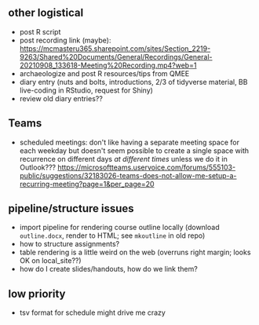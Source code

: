 
## other logistical

- post R script
- post recording link (maybe): https://mcmasteru365.sharepoint.com/sites/Section_2219-9263/Shared%20Documents/General/Recordings/General-20210908_133618-Meeting%20Recording.mp4?web=1
- archaeologize and post R resources/tips from QMEE
- diary entry (nuts and bolts, introductions, 2/3 of tidyverse material, BB live-coding in RStudio, request for Shiny)
- review old diary entries??


## Teams

- scheduled meetings: don't like having a separate meeting space for each weekday but doesn't seem possible to create a single space with recurrence on different days *at different times* unless we do it in Outlook??? https://microsoftteams.uservoice.com/forums/555103-public/suggestions/32183026-teams-does-not-allow-me-setup-a-recurring-meeting?page=1&per_page=20

## pipeline/structure issues

- import pipeline for rendering course outline locally (download `outline.docx`, render to HTML; see `mkoutline` in old repo)
- how to structure assignments?
- table rendering is a little weird on the web (overruns right margin; looks OK on local_site??)
- how do I create slides/handouts, how do we link them?

## low priority

- tsv format for schedule might drive me crazy
